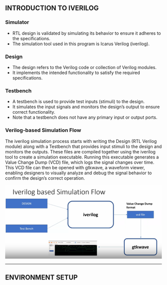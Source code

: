 ## INTRODUCTION TO IVERILOG
### Simulator
* RTL design is validated by simulating its behavior to ensure it adheres to the specifications.
* The simulation tool used in this program is Icarus Verilog (iverilog).

### Design 
* The design refers to the Verilog code or collection of Verilog modules.
* It implements the intended functionality to satisfy the required specifications.

### Testbench
* A testbench is used to provide test inputs (stimuli) to the design.
* It simulates the input signals and monitors the design’s output to ensure correct functionality.
* Note that a testbench does not have any primary input or output ports.

### Verilog-based Simulation Flow
The iverilog simulation process starts with writing the Design (RTL Verilog module) along with a Testbench that provides input stimuli to the design and monitors the outputs. These files are compiled together using the iverilog tool to create a simulation executable. Running this executable generates a Value Change Dump (VCD) file, which logs the signal changes over time. This VCD file can then be opened with gtkwave, a waveform viewer, enabling designers to visually analyze and debug the signal behavior to confirm the design’s correct operation.

![Tools Check](https://github.com/thaaroonesaec24-crypto/RISC-V-TAPEOUT-PROGRAM/blob/main/Week_1/Pictures/iverilog%20design%20flow.png)

--- 

## ENVIRONMENT SETUP
###


